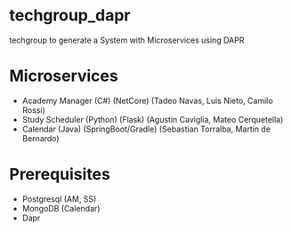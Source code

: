 # techgroup_dapr

techgroup to generate a System with Microservices using DAPR

# Microservices

- Academy Manager (C#) (NetCore) (Tadeo Navas, Luis Nieto, Camilo Rossi)
- Study Scheduler (Python) (Flask) (Agustin Caviglia, Mateo Cerquetella)
- Calendar (Java) (SpringBoot/Gradle) (Sebastian Torralba, Martin de Bernardo)

# Prerequisites

- Postgresql (AM, SS)
- MongoDB (Calendar)
- Dapr
